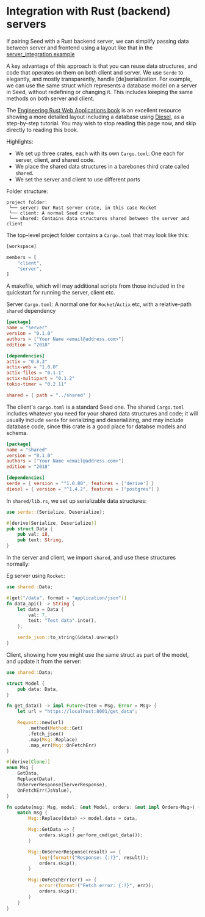 # Integration with Rust (backend) servers

If pairing Seed with a Rust backend server, we can simplify passing data between
server and frontend using a layout like that in the 
[server_integration example](https://github.com/seed-rs/seed/tree/master/examples/server_integration)

A key advantage of this approach is that you can reuse data structures, and code that
operates on them on both client and server. We use `Serde` to elegantly, and mostly transparently,
 handle [de]serialization. For example, we can use the same struct which represents a 
database model on a server in Seed, without redefining or changing it. This includes
keeping the same methods on both server and client.

The [Engineering Rust Web Applications book](https://erwabook.com/)
 is an excellent resource showing a more detailed layout including a database using
[Diesel](https://diesel.rs), as a step-by-step
 tutorial. You may wish to stop reading this page now, and skip directly to reading
 this book.
 
Highlights:

- We set up three crates, each with its own `Cargo.toml`: One each for server, client, and 
 shared code.
- We place the shared data structures in a barebones third crate called `shared`.
- We set the server and client to use different ports


Folder structure:
```
project folder: 
 └── server: Our Rust server crate, in this case Rocket
 └── client: A normal Seed crate
 └── shared: Contains data structures shared between the server and client
 ```

The top-level project folder contains a `Cargo.toml` that may look like this:
```rust
[workspace]

members = [
    "client",
    "server",
]
```
A makefile, which will may additional scripts from those included
 in the quickstart for running the server, client etc.

Server `Cargo.toml`: A normal one for `Rocket`/`Actix` etc, with a relative-path `shared` dependency
```toml
[package]
name = "server"
version = "0.1.0"
authors = ["Your Name <email@address.com>"]
edition = "2018"

[dependencies]
actix = "0.8.3"
actix-web = "1.0.0"
actix-files = "0.1.1"
actix-multipart = "0.1.2"
tokio-timer = "0.2.11"

shared = { path = "../shared" }
```

The client's `cargo.toml` is a standard Seed one. The shared `Cargo.toml` includes
whatever you need for your shared data structures and code; it will usually include
`serde` for serializing and deserializing, and may include database code, since
this crate is a good place for databse models and schema.
```toml
[package]
name = "shared"
version = "0.1.0"
authors = ["Your Name <email@address.com>"]
edition = "2018"

[dependencies]
serde = { version = "^1.0.80", features = ['derive'] }
diesel = { version = "^1.4.2", features = ["postgres"] }
```

In `shared/lib.rs`, we set up serializable data structures:
```rust
use serde::{Serialize, Deserialize};

#[derive(Serialize, Deserialize)]
pub struct Data {
    pub val: i8,
    pub text: String,
}
```

In the server and client, we import `shared`, and use these structures normally:

Eg server using `Rocket`:
```rust
use shared::Data;

#[get("/data", format = "application/json")]
fn data_api() -> String {
    let data = Data {
        val: 7,
        text: "Test data".into(),
    };

    serde_json::to_string(&data).unwrap()
}
```

Client, showing how you might use the same struct as part of the model, and
update it from the server:
```rust
use shared::Data;

struct Model {
    pub data: Data,
}

fn get_data() -> impl Future<Item = Msg, Error = Msg> {
    let url = "https://localhost:8001/get_data";

    Request::new(url)
        .method(Method::Get)
        .fetch_json()
        .map(Msg::Replace)
        .map_err(Msg::OnFetchErr)
}

#[derive(Clone)]
enum Msg {
    GetData,
    Replace(Data),
    OnServerResponse(ServerResponse),
    OnFetchErr(JsValue),
}

fn update(msg: Msg, model: &mut Model, orders: &mut impl Orders<Msg>) {
    match msg {
        Msg::Replace(data) => model.data = data,

        Msg::GetData => {
            orders.skip().perform_cmd(get_data());
        }

        Msg::OnServerResponse(result) => {
            log!(format!("Response: {:?}", result));
            orders.skip();
        }

        Msg::OnFetchErr(err) => {
            error!(format!("Fetch error: {:?}", err));
            orders.skip();
        }
    }
}

```
